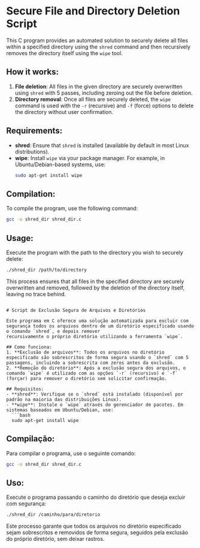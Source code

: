 
# Secure File and Directory Deletion Script

This C program provides an automated solution to securely delete all files within a specified directory using the `shred` command and then
recursively removes the directory itself using the `wipe` tool.

## How it works:
1. **File deletion**: All files in the given directory are securely overwritten using `shred` with 5 passes, including zeroing out the file before deletion.
2. **Directory removal**: Once all files are securely deleted, the `wipe` command is used with the `-r` (recursive) and `-f` (force) options to delete the
directory without user confirmation.

## Requirements:
- **shred**: Ensure that `shred` is installed (available by default in most Linux distributions).
- **wipe**: Install `wipe` via your package manager. For example, in Ubuntu/Debian-based systems, use:
  ```bash
  sudo apt-get install wipe
  ```

## Compilation:
To compile the program, use the following command:
```bash
gcc -o shred_dir shred_dir.c
```

## Usage:
Execute the program with the path to the directory you wish to securely delete:
```bash
./shred_dir /path/to/directory
```

This process ensures that all files in the specified directory are securely overwritten and removed, followed by the deletion of the directory itself, leaving no trace behind.
```

# Script de Exclusão Segura de Arquivos e Diretórios

Este programa em C oferece uma solução automatizada para excluir com segurança todos os arquivos dentro de um diretório especificado usando o comando `shred`, e depois remover
recursivamente o próprio diretório utilizando a ferramenta `wipe`.

## Como funciona:
1. **Exclusão de arquivos**: Todos os arquivos no diretório especificado são sobrescritos de forma segura usando o `shred` com 5 passagens, incluindo a sobrescrita com zeros antes da exclusão.
2. **Remoção do diretório**: Após a exclusão segura dos arquivos, o comando `wipe` é utilizado com as opções `-r` (recursivo) e `-f` (forçar) para remover o diretório sem solicitar confirmação.

## Requisitos:
- **shred**: Verifique se o `shred` está instalado (disponível por padrão na maioria das distribuições Linux).
- **wipe**: Instale o `wipe` através do gerenciador de pacotes. Em sistemas baseados em Ubuntu/Debian, use:
  ```bash
  sudo apt-get install wipe
  ```

## Compilação:
Para compilar o programa, use o seguinte comando:
```bash
gcc -o shred_dir shred_dir.c
```

## Uso:
Execute o programa passando o caminho do diretório que deseja excluir com segurança:
```bash
./shred_dir /caminho/para/diretorio
```

Este processo garante que todos os arquivos no diretório especificado sejam sobrescritos e removidos de forma segura, seguidos pela exclusão do próprio diretório, sem deixar rastros.
```
